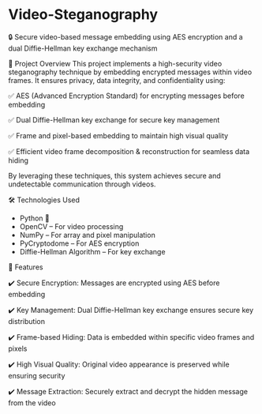 # Video-Steganography
🔒 Secure video-based message embedding using AES encryption and a dual Diffie-Hellman key exchange mechanism


📜 Project Overview
This project implements a high-security video steganography technique by embedding encrypted messages within video frames. It ensures privacy, data integrity, and confidentiality using:

  ✅ AES (Advanced Encryption Standard) for encrypting messages before embedding
  
  ✅ Dual Diffie-Hellman key exchange for secure key management
  
  ✅ Frame and pixel-based embedding to maintain high visual quality
  
  ✅ Efficient video frame decomposition & reconstruction for seamless data hiding

By leveraging these techniques, this system achieves secure and undetectable communication through videos.

🛠️ Technologies Used
- Python 🐍
- OpenCV – For video processing
- NumPy – For array and pixel manipulation
- PyCryptodome – For AES encryption
- Diffie-Hellman Algorithm – For key exchange

📌 Features

✔️ Secure Encryption: Messages are encrypted using AES before embedding

✔️ Key Management: Dual Diffie-Hellman key exchange ensures secure key distribution

✔️ Frame-based Hiding: Data is embedded within specific video frames and pixels

✔️ High Visual Quality: Original video appearance is preserved while ensuring security

✔️ Message Extraction: Securely extract and decrypt the hidden message from the video


